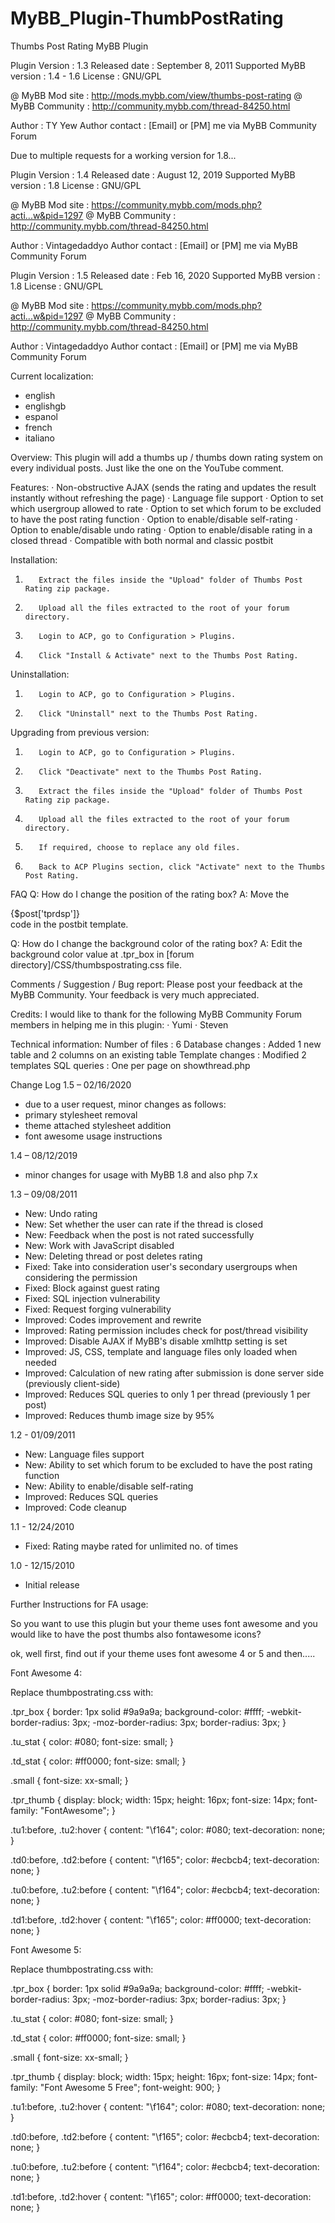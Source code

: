 # MyBB_Plugin-ThumbPostRating

Thumbs Post Rating MyBB Plugin
 
Plugin Version                                   : 1.3
Released date                                   : September 8, 2011
Supported MyBB version             : 1.4 - 1.6
License                                                 : GNU/GPL
 
@ MyBB Mod site            : http://mods.mybb.com/view/thumbs-post-rating
@ MyBB Community      : http://community.mybb.com/thread-84250.html
 
Author                                  : TY Yew
Author contact                  : [Email] or [PM] me via MyBB Community Forum
 
Due to multiple requests for a working version for 1.8...

Plugin Version                                   : 1.4
Released date                                   : August 12, 2019
Supported MyBB version             : 1.8
License                                                 : GNU/GPL
 
@ MyBB Mod site            : https://community.mybb.com/mods.php?acti...w&pid=1297
@ MyBB Community      : http://community.mybb.com/thread-84250.html
 
Author                                  : Vintagedaddyo
Author contact                  : [Email] or [PM] me via MyBB Community Forum


Plugin Version                                   : 1.5
Released date                                   : Feb 16, 2020
Supported MyBB version             : 1.8
License                                                 : GNU/GPL
 
@ MyBB Mod site            : https://community.mybb.com/mods.php?acti...w&pid=1297
@ MyBB Community      : http://community.mybb.com/thread-84250.html
 
Author                                  : Vintagedaddyo
Author contact                  : [Email] or [PM] me via MyBB Community Forum


Current localization:

- english
- englishgb
- espanol
- french
- italiano


Overview:
This plugin will add a thumbs up / thumbs down rating system on every individual posts.
Just like the one on the YouTube comment.
 
Features:
·         Non-obstructive AJAX (sends the rating and updates the result instantly without refreshing the page)
·         Language file support
·         Option to set which usergroup allowed to rate
·         Option to set which forum to be excluded to have the post rating function
·         Option to enable/disable self-rating
·         Option to enable/disable undo rating
·         Option to enable/disable rating in a closed thread
·         Compatible with both normal and classic postbit
  
Installation:
1.        Extract the files inside the "Upload" folder of Thumbs Post Rating zip package.
2.        Upload all the files extracted to the root of your forum directory.
3.        Login to ACP, go to Configuration > Plugins.
4.        Click "Install & Activate" next to the Thumbs Post Rating.
 
Uninstallation:
1.        Login to ACP, go to Configuration > Plugins.
2.        Click "Uninstall" next to the Thumbs Post Rating.
 
Upgrading from previous version:
1.        Login to ACP, go to Configuration > Plugins.
2.        Click "Deactivate" next to the Thumbs Post Rating.
3.        Extract the files inside the "Upload" folder of Thumbs Post Rating zip package.
4.        Upload all the files extracted to the root of your forum directory.
5.        If required, choose to replace any old files.
6.        Back to ACP Plugins section, click "Activate" next to the Thumbs Post Rating. 
 
FAQ
Q: How do I change the position of the rating box?
A: Move the <div class="float_right">{$post['tprdsp']}</div> code in the postbit template.
 
Q: How do I change the background color of the rating box?
A: Edit the background color value at .tpr_box in [forum directory]/CSS/thumbspostrating.css file.
 
Comments / Suggestion / Bug report:
Please post your feedback at the MyBB Community.
Your feedback is very much appreciated.
 
Credits:
I would like to thank for the following MyBB Community Forum members in helping me in this plugin:
·         Yumi
·         Steven
 
Technical information:
Number of files                : 6
Database changes           : Added 1 new table and 2 columns on an existing table
Template changes           : Modified 2 templates
SQL queries                        : One per page on showthread.php
 
Change Log
1.5 – 02/16/2020
- due to a user request, minor changes as follows: 
- primary stylesheet removal 
- theme attached stylesheet addition 
- font awesome usage instructions

1.4 – 08/12/2019
- minor changes for usage with MyBB 1.8 and also php 7.x
 
1.3 – 09/08/2011
- New: Undo rating
- New: Set whether the user can rate if the thread is closed
- New: Feedback when the post is not rated successfully
- New: Work with JavaScript disabled
- New: Deleting thread or post deletes rating
- Fixed: Take into consideration user's secondary usergroups when considering the permission
- Fixed: Block against guest rating
- Fixed: SQL injection vulnerability
- Fixed: Request forging vulnerability
- Improved: Codes improvement and rewrite
- Improved: Rating permission includes check for post/thread visibility
- Improved: Disable AJAX if MyBB's disable xmlhttp setting is set
- Improved: JS, CSS, template and language files only loaded when needed
- Improved: Calculation of new rating after submission is done server side (previously client-side)
- Improved: Reduces SQL queries to only 1 per thread (previously 1 per post)
- Improved: Reduces thumb image size by 95%
 
1.2 - 01/09/2011
- New: Language files support
- New: Ability to set which forum to be excluded to have the post rating function
- New: Ability to enable/disable self-rating
- Improved: Reduces SQL queries
- Improved: Code cleanup
 
1.1 - 12/24/2010
- Fixed: Rating maybe rated for unlimited no. of times
 
1.0 - 12/15/2010
- Initial release


Further Instructions for FA usage:

So you want to use this plugin but your theme uses font awesome and you would like to have the post thumbs also fontawesome icons?

ok, well first, find out if your theme uses font awesome 4 or 5 and then.....

Font Awesome 4:

Replace thumbpostrating.css with:

.tpr_box {
    border: 1px solid #9a9a9a;
    background-color: #ffff;
    -webkit-border-radius: 3px;
    -moz-border-radius: 3px;
    border-radius: 3px;
}

.tu_stat {
    color: #080;
    font-size: small;
}

.td_stat {
    color: #ff0000;
    font-size: small;
}

.small {
    font-size: xx-small;
}

.tpr_thumb {
    display: block;
    width: 15px;
    height: 16px;
    font-size: 14px;
    font-family: "FontAwesome";
}

.tu1:before,
.tu2:hover {
    content: "\f164";
    color: #080;
    text-decoration: none;
}

.td0:before,
.td2:before {
    content: "\f165";
    color: #ecbcb4;
    text-decoration: none;
}

.tu0:before,
.tu2:before {
    content: "\f164";
    color: #ecbcb4;
    text-decoration: none;
}

.td1:before,
.td2:hover {
    content: "\f165";
    color: #ff0000;
    text-decoration: none;
}




Font Awesome 5:

Replace thumbpostrating.css with:

.tpr_box {
    border: 1px solid #9a9a9a;
    background-color: #ffff;
    -webkit-border-radius: 3px;
    -moz-border-radius: 3px;
    border-radius: 3px;
}

.tu_stat {
    color: #080;
    font-size: small;
}

.td_stat {
    color: #ff0000;
    font-size: small;
}

.small {
    font-size: xx-small;
}

.tpr_thumb {
    display: block;
    width: 15px;
    height: 16px;
    font-size: 14px;
    font-family: "Font Awesome 5 Free";
    font-weight: 900;
}

.tu1:before,
.tu2:hover {
    content: "\f164";
    color: #080;
    text-decoration: none;
}

.td0:before,
.td2:before {
    content: "\f165";
    color: #ecbcb4;
    text-decoration: none;
}

.tu0:before,
.tu2:before {
    content: "\f164";
    color: #ecbcb4;
    text-decoration: none;
}

.td1:before,
.td2:hover {
    content: "\f165";
    color: #ff0000;
    text-decoration: none;
}

